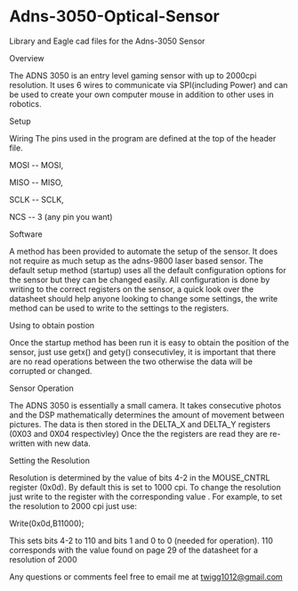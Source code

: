 
# Adns-3050-Optical-Sensor
Library and Eagle cad files for the Adns-3050 Sensor

Overview

The ADNS 3050 is an entry level gaming sensor with up to 2000cpi resolution. It uses 6 wires to communicate via SPI(including Power) and can be used to create your own computer mouse in addition to other uses in robotics. 


Setup

Wiring
The pins used in the program are defined at the top of the header file.

MOSI -- MOSI, 

MISO -- MISO, 

SCLK -- SCLK, 

NCS -- 3 (any pin you want)


Software

A method has been provided to automate the setup of the sensor. It does not require as much setup as the adns-9800 laser based sensor. The default setup method (startup) uses all the default configuration options for the sensor but they can be changed easily. All configuration is done by writing to the correct registers on the sensor, a quick look over the datasheet should help anyone looking to change some settings, the write method can be used to write to the settings to the registers.  




Using to obtain postion

Once the startup method has been run it is easy to obtain the position of the sensor, just use getx() and gety() consecutivley, it is important that there are no read operations between the two otherwise the data will be corrupted or changed.  


Sensor Operation

The ADNS 3050 is essentially a small camera. It takes consecutive photos and the DSP mathematically determines the amount of movement between pictures. The data is then stored in the DELTA_X and DELTA_Y registers (0X03 and 0X04 respectivley) Once the the registers are read they are re-written with new data.

Setting the Resolution 

Resolution is determined by the value of bits 4-2 in the MOUSE_CNTRL register (0x0d). By default this is set to 1000 cpi. To change the resolution just write to the register with the corresponding value . For example, to set the resolution to 2000 cpi  just use:

Write(0x0d,B11000);

This sets bits 4-2 to 110 and bits 1 and 0 to 0 (needed for operation).  110 corresponds with the value found on page 29 of the datasheet for a resolution of 2000 



Any questions or comments feel free to email me at twigg1012@gmail.com
